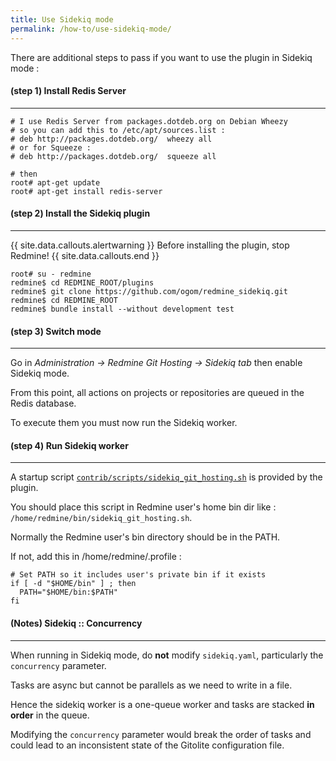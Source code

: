 ```yaml
---
title: Use Sidekiq mode
permalink: /how-to/use-sidekiq-mode/
---
```


There are additional steps to pass if you want to use the plugin in Sidekiq mode :

#### **(step 1)** Install Redis Server
***

    # I use Redis Server from packages.dotdeb.org on Debian Wheezy
    # so you can add this to /etc/apt/sources.list :
    # deb http://packages.dotdeb.org/  wheezy all
    # or for Squeeze :
    # deb http://packages.dotdeb.org/  squeeze all

    # then
    root# apt-get update
    root# apt-get install redis-server


#### **(step 2)** Install the Sidekiq plugin
***

{{ site.data.callouts.alertwarning }}
  Before installing the plugin, stop Redmine!
{{ site.data.callouts.end }}

    root# su - redmine
    redmine$ cd REDMINE_ROOT/plugins
    redmine$ git clone https://github.com/ogom/redmine_sidekiq.git
    redmine$ cd REDMINE_ROOT
    redmine$ bundle install --without development test


#### **(step 3)** Switch mode
***

Go in *Administration -> Redmine Git Hosting -> Sidekiq tab* then enable Sidekiq mode.

From this point, all actions on projects or repositories are queued in the Redis database.

To execute them you must now run the Sidekiq worker.


#### **(step 4)** Run Sidekiq worker
***

A startup script [```contrib/scripts/sidekiq_git_hosting.sh```](https://github.com/jbox-web/redmine_git_hosting/blob/devel/contrib/scripts/sidekiq_git_hosting.sh) is provided by the plugin.

You should place this script in Redmine user's home bin dir like : ```/home/redmine/bin/sidekiq_git_hosting.sh```.

Normally the Redmine user's bin directory should be in the PATH.

If not, add this in /home/redmine/.profile :

    # Set PATH so it includes user's private bin if it exists
    if [ -d "$HOME/bin" ] ; then
      PATH="$HOME/bin:$PATH"
    fi


#### **(Notes)** Sidekiq :: Concurrency
***

When running in Sidekiq mode, do **not** modify ```sidekiq.yaml```, particularly the ```concurrency``` parameter.

Tasks are async but cannot be parallels as we need to write in a file.

Hence the sidekiq worker is a one-queue worker and tasks are stacked **in order** in the queue.

Modifying the ```concurrency``` parameter would break the order of tasks and could lead to an inconsistent state of the Gitolite configuration file.
